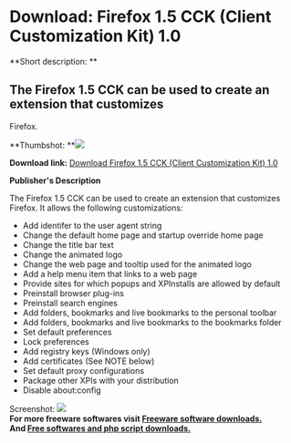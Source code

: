 # Download: Firefox 1.5 CCK (Client Customization Kit) 1.0

**Short description: **

## The Firefox 1.5 CCK can be used to create an extension that customizes
Firefox.

  
**Thumbshot: **![](http://www.freewarefiles.com/screenshot/firefox_cck_md.gif)   
  
**Download link:** [Download Firefox 1.5 CCK (Client Customization Kit) 1.0](http://freesoftwares.boysofts.com/Firefox-CCK-Client-Customization-Kit_program_20373.html)  
  

**Publisher's Description**  
  

The Firefox 1.5 CCK can be used to create an extension that customizes
Firefox. It allows the following customizations:

  * Add identifer to the user agent string 
  * Change the default home page and startup override home page 
  * Change the title bar text 
  * Change the animated logo 
  * Change the web page and tooltip used for the animated logo 
  * Add a help menu item that links to a web page 
  * Provide sites for which popups and XPInstalls are allowed by default 
  * Preinstall browser plug-ins 
  * Preinstall search engines 
  * Add folders, bookmarks and live bookmarks to the personal toolbar 
  * Add folders, bookmarks and live bookmarks to the bookmarks folder 
  * Set default preferences 
  * Lock preferences 
  * Add registry keys (Windows only) 
  * Add certificates (See NOTE below) 
  * Set default proxy configurations 
  * Package other XPIs with your distribution 
  * Disable about:config 

  
  
Screenshot: ![](http://www.freewarefiles.com/screenshot/firefox_cck.gif)  
**For more freeware softwares visit [Freeware software downloads.](http://freesoftwares.boysofts.com/)**   
**And [Free softwares and php script downloads.](http://www.boysofts.com/)**

